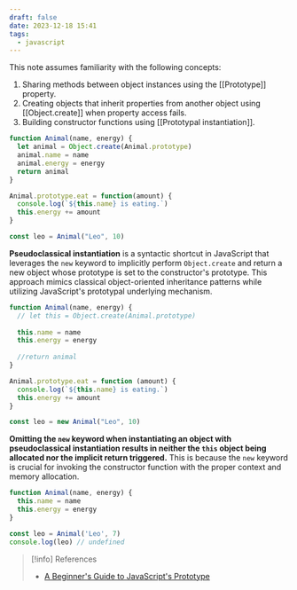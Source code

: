 ```yaml
---
draft: false
date: 2023-12-18 15:41
tags:
  - javascript
---
```


This note assumes familiarity with the following concepts:
1. Sharing methods between object instances using the [[Prototype]] property.
2. Creating objects that inherit properties from another object using [[Object.create]] when property access fails.
3. Building constructor functions using [[Prototypal instantiation]].

```js
function Animal(name, energy) {
  let animal = Object.create(Animal.prototype)
  animal.name = name
  animal.energy = energy
  return animal
}

Animal.prototype.eat = function(amount) {
  console.log(`${this.name} is eating.`)
  this.energy += amount
}

const leo = Animal("Leo", 10)
```

**Pseudoclassical instantiation** is a syntactic shortcut in JavaScript that leverages the `new` keyword to implicitly perform `Object.create` and return a new object whose prototype is set to the constructor's prototype. This approach mimics classical object-oriented inheritance patterns while utilizing JavaScript's prototypal underlying mechanism.

```js
function Animal(name, energy) {
  // let this = Object.create(Animal.prototype)
  
  this.name = name
  this.energy = energy
  
  //return animal
}

Animal.prototype.eat = function (amount) {
  console.log(`${this.name} is eating.`)
  this.energy += amount
}

const leo = new Animal("Leo", 10)
```

**Omitting the `new` keyword when instantiating an object with pseudoclassical instantiation results in neither the `this` object being allocated nor the implicit return triggered.** This is because the `new` keyword is crucial for invoking the constructor function with the proper context and memory allocation.

```js
function Animal(name, energy) {
  this.name = name
  this.energy = energy
}

const leo = Animal('Leo', 7)
console.log(leo) // undefined
```


> [!info] References
> - [A Beginner's Guide to JavaScript's Prototype](https://ui.dev/beginners-guide-to-javascript-prototype)
